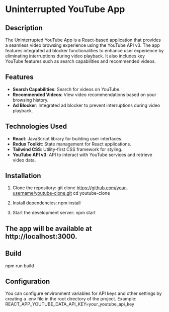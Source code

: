 # Uninterrupted YouTube App

## Description

The Uninterrupted YouTube App is a React-based application that provides a seamless video browsing experience using the YouTube API v3. The app features integrated ad blocker functionalities to enhance user experience by eliminating interruptions during video playback. It also includes key YouTube features such as search capabilities and recommended videos.

## Features

- **Search Capabilities**: Search for videos on YouTube.
- **Recommended Videos**: View video recommendations based on your browsing history.
- **Ad Blocker**: Integrated ad blocker to prevent interruptions during video playback.

## Technologies Used

- **React**: JavaScript library for building user interfaces.
- **Redux Toolkit**: State management for React applications.
- **Tailwind CSS**: Utility-first CSS framework for styling.
- **YouTube API v3**: API to interact with YouTube services and retrieve video data.

## Installation

1. Clone the repository:
   git clone https://github.com/your-username/youtube-clone.git
   cd youtube-clone

2. Install dependencies:
   npm install

3. Start the development server:
   npm start

## The app will be available at http://localhost:3000.
## Build
   npm run build

## Configuration
You can configure environment variables for API keys and other settings by creating a .env file in the root directory of the project. Example:
REACT_APP_YOUTUBE_DATA_API_KEY=your_youtube_api_key

  
